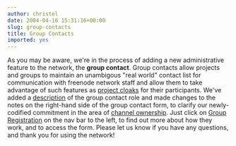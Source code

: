 ```yaml
---
author: christel
date: 2004-04-16 15:31:16+00:00
slug: group-contacts
title: Group Contacts
imported: yes
---
```

As you may be aware, we're in the process of adding a new administrative feature to the network, the **group contact**.  Group contacts allow projects and groups to maintain an unambigous "real world" contact list for communication with  freenode network staff and allow them to take advantage of such features as  [project cloaks](http://freenode.net/faq.shtml#projectcloak)  for their participants.  We've added a  [description](http://freenode.net/group_registration.shtml)  of the group contact role and made changes to the notes on the right-hand side of the group contact form, to clarify our newly-codified commitment in the area of  [channel ownership](http://freenode.net/policy.shtml#channelownership).  Just click on  [Group Registration](http://freenode.net/group_registration.shtml)  on the nav bar to the left, to find out more about how they work, and to  access the form.  Please let us know if you have any questions, and thank you for using the network!
